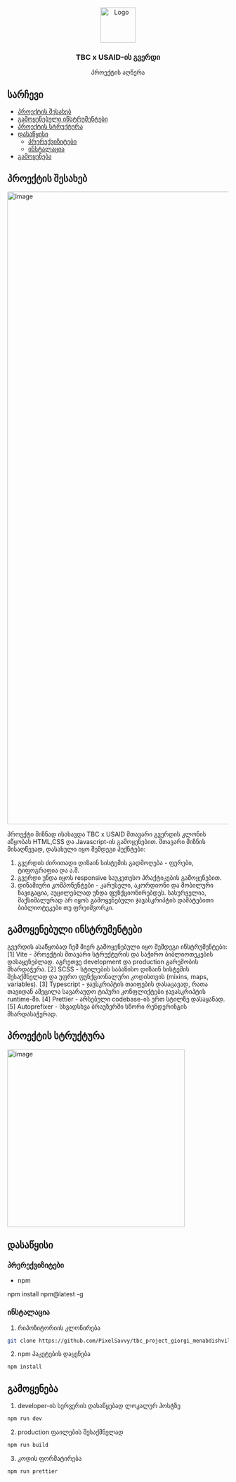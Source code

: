 <br/>
<p align="center">
  <a href="https://github.com/PixelSavvy/tbc_project_giorgi_menabdishvili">
    <img src="https://static.wixstatic.com/media/93e8a3_03d83d668a5f417ca646a5e511f8c02a%7Emv2.png/v1/fill/w_192%2Ch_192%2Clg_1%2Cusm_0.66_1.00_0.01/93e8a3_03d83d668a5f417ca646a5e511f8c02a%7Emv2.png" alt="Logo" width="80" height="80">
  
  </a>

  <h3 align="center">TBC x USAID-ის გვერდი</h3>

  <p align="center">
    პროექტის აღწერა
</p>

## სარჩევი
* [პროექტის შესახებ](#პროექტის-შესახებ)
* [გამოყენებული ინსტრუმენტები](#გამოყენებული-ინსტრუმენტები)
* [პროექტის სტრუქტურა](#პროექტის-სტრუქტურა)
* [დასაწყისი](#დასაწყისი)
  * [პრერექვიზიტები](#პრერექვიზიტები)
  * [ინსტალაცია](#ინსტალაცია)
* [გამოყენება](#გამოყენება)

## პროექტის შესახებ

<img width="1439" alt="image" src="https://github.com/PixelSavvy/tbc_project_giorgi_menabdishvili/assets/142541220/f16e1551-bc04-409f-b974-30e53898df68">



პროექტი მიზნად ისახავდა TBC x USAID მთავარი გვერდის კლონის აწყობას HTML,CSS და Javascript-ის გამოყენებით. მთავარი მიზნის მისაღწევად, დასახული იყო შემდეგი პუქნტები:
1. გვერდის ძირითადი დიზაინ სისტემის გადმოღება - ფერები, ტიფოგრაფია და ა.შ.
2. გვერდი უნდა იყოს responsive საუკეთესო პრაქტიკების გამოყენებით.
3. დინამიური კომპონენტები - კარუსელი, აკორდიონი და მობილური ნავიგაცია, აუცილებლად უნდა ფუნქციონირებდეს. სასურველია, მაქსიმალურად არ იყოს გამოყენებული ჯავასკრიპტის დამატებითი ბიბლიოტეკები თუ ფრეიმვორკი.

## გამოყენებული ინსტრუმენტები

გვერდის ასაწყობად ჩემ მიერ გამოყენებული იყო შემდეგი ინსტრუმენტები:
[1] Vite - პროექტის მთავარი სტრუქტურის და საჭირო ბიბლიოთეკების დასაყენებლად. აგრეთვე development და production გარემობის მხარდაჭერა.
[2] SCSS - სტილების საბაზისო დიზაინ სისტემის შესაქმნელად და უფრო ფუნქციონალური კოდისთვის (mixins, maps, variables).
[3] Typescript - ჯავსკრიპტის თაიფების დასაცავად, რათა თავიდან ამეცილა სავარაუდო ტიპური კონფლიქტები ჯავასკრიპტის runtime-ში.
[4] Prettier - არსებული codebase-ის ერთ სტილზე დასაყანად. 
[5] Autoprefixer - სხვადსხვა ბრაუზერში სწორი რენდერინგის მხარდასაჭერად.

## პროექტის სტრუქტურა

<img width="404" alt="image" src="https://github.com/PixelSavvy/tbc_project_giorgi_menabdishvili/assets/142541220/394fe7a4-7629-4bd9-b400-6c805e22fbfc">

## დასაწყისი

### პრერექვიზიტები

* npm

npm install npm@latest -g

### ინსტალაცია

1. რიპოზიტორიის კლონირება

```sh
git clone https://github.com/PixelSavvy/tbc_project_giorgi_menabdishvili.git
```

2. npm პაკეტების დაყენება

```sh
npm install
```


## გამოყენება

1. developer-ის სერვერის დასაწყებად ლოკალურ ჰოსტზე

```sh
npm run dev
```

2. production ფაილების შესაქმნელად

```sh
npm run build
```

3. კოდის ფორმატირება

```sh
npm run prettier
```



